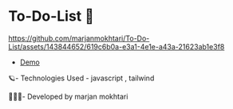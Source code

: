 # To-Do-List 📝

https://github.com/marjanmokhtari/To-Do-List/assets/143844652/619c6b0a-e3a1-4e1e-a43a-21623ab1e3f8

- [Demo](https://marjanmokhtari.github.io/To-Do-List/)

🪐- Technologies Used - javascript , tailwind

👩🏾‍💻- Developed by marjan mokhtari
